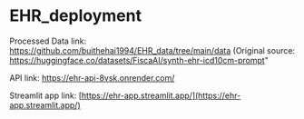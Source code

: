 # EHR_deployment
Processed Data link: https://github.com/buithehai1994/EHR_data/tree/main/data
(Original source: https://huggingface.co/datasets/FiscaAI/synth-ehr-icd10cm-prompt"

API link: https://ehr-api-8vsk.onrender.com/

Streamlit app link: [https://ehr-app.streamlit.app/](https://ehr-app.streamlit.app/)
